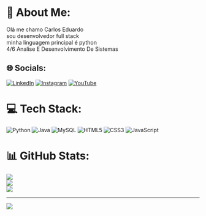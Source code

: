 # 💫 About Me:
Olá me chamo Carlos Eduardo<br>sou desenvolvedor full stack<br>minha linguagem principal é python<br>
4/6 Analise E Desenvolvimento De Sistemas 



## 🌐 Socials:
[![LinkedIn](https://img.shields.io/badge/LinkedIn-%230077B5.svg?logo=linkedin&logoColor=white)](https://www.linkedin.com/in/carlos-eduardo-a694a4293/)
[![Instagram](https://img.shields.io/badge/Instagram-%23E4405F.svg?logo=Instagram&logoColor=white)](https://instagram.com/https://instagram.com/art_developer_br?igshid=ZDdkNTZiNTM=)
[![YouTube](https://img.shields.io/badge/YouTube-%23FF0000.svg?logo=YouTube&logoColor=white)](https://youtube.com/@https://www.youtube.com/channel/UCPnt4kQllN9bsC-I2hcDb_g) 


# 💻 Tech Stack:
![Python](https://img.shields.io/badge/python-3670A0?style=for-the-badge&logo=python&logoColor=ffdd54) ![Java](https://img.shields.io/badge/java-%23ED8B00.svg?style=for-the-badge&logo=java&logoColor=white) ![MySQL](https://img.shields.io/badge/mysql-%2300f.svg?style=for-the-badge&logo=mysql&logoColor=white) ![HTML5](https://img.shields.io/badge/html5-%23E34F26.svg?style=for-the-badge&logo=html5&logoColor=white) ![CSS3](https://img.shields.io/badge/css3-%231572B6.svg?style=for-the-badge&logo=css3&logoColor=white) ![JavaScript](https://img.shields.io/badge/javascript-%23323330.svg?style=for-the-badge&logo=javascript&logoColor=%23F7DF1E)

# 📊 GitHub Stats:
![](https://github-readme-stats.vercel.app/api?username=carlosefl&theme=blue-green&hide_border=false&include_all_commits=false&count_private=true)<br/>
![](https://github-readme-streak-stats.herokuapp.com/?user=carlosefl&theme=blue-green&hide_border=false)<br/>
![](https://github-readme-stats.vercel.app/api/top-langs/?username=carlosefl&theme=blue-green&hide_border=false&include_all_commits=false&count_private=true&layout=compact)

---
[![](https://visitcount.itsvg.in/api?id=carlosefl&icon=5&color=0)](https://visitcount.itsvg.in)

<!-- Proudly created with GPRM ( https://gprm.itsvg.in ) -->
